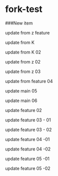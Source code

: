 # fork-test


###New item 


update from z feature

update from K

update from K 02

update from z 02

update from z 03

update from feature 04

update main 05

update main 06

update feature 02 

update feature 03 - 01

update feature 03 - 02

update feature 04 -01 

update feature 04 -02

update feature 05 -01

update feature 05 -02